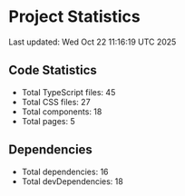 # Project Statistics

Last updated: Wed Oct 22 11:16:19 UTC 2025

## Code Statistics

- Total TypeScript files: 45
- Total CSS files: 27
- Total components: 18
- Total pages: 5

## Dependencies

- Total dependencies: 16
- Total devDependencies: 18
